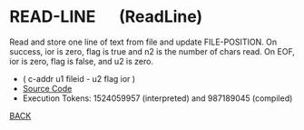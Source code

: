 # READ-LINE &emsp; (ReadLine)
Read and store one line of text from file and update FILE-POSITION. On success, ior is zero, flag is true and n2 is the number of chars read. On EOF, ior is zero, flag is false, and u2 is zero.
* ( c-addr u1 fileid - u2 flag ior )
* [Source Code](../words/file/ReadLine.cs)
* Execution Tokens: 1524059957 (interpreted) and 987189045 (compiled)


[BACK](builtins.md#ReadLine)

